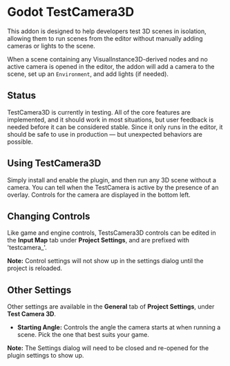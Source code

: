 # Godot TestCamera3D

This addon is designed to help developers test 3D scenes in isolation, allowing them to run scenes from the editor without manually adding cameras or lights to the scene.

When a scene containing any VisualInstance3D-derived nodes and no active camera is opened in the editor, the addon will add a camera to the scene, set up an `Environment`, and add lights (if needed).

## Status

TestCamera3D is currently in testing. All of the core features are implemented, and it should work in most situations, but user feedback is needed before it can be considered stable. Since it only runs in the editor, it should be safe to use in production — but unexpected behaviors are possible.

## Using TestCamera3D

Simply install and enable the plugin, and then run any 3D scene without a camera. You can tell when the TestCamera is active by the presence of an overlay. Controls for the camera are displayed in the bottom left.

## Changing Controls

Like game and engine controls, TestsCamera3D controls can be edited in the **Input Map** tab under **Project Settings**, and are prefixed with 'testcamera\_'.

**Note:** Control settings will not show up in the settings dialog until the project is reloaded.

## Other Settings

Other settings are available in the **General** tab of **Project Settings**, under **Test Camera 3D**.

- **Starting Angle:** Controls the angle the camera starts at when running a scene. Pick the one that best suits your game.

**Note:** The Settings dialog will need to be closed and re-opened for the plugin settings to show up.
